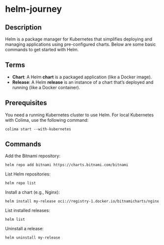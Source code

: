 # helm-journey

## Description
Helm is a package manager for Kubernetes that simplifies deploying and managing applications using pre-configured charts. Below are some basic commands to get started with Helm.

## Terms
- **Chart**: A Helm **chart** is a packaged application (like a Docker image).
- **Release**: A Helm **release** is an instance of a chart that’s deployed and running (like a Docker container).

## Prerequisites
You need a running Kubernetes cluster to use Helm. For local Kubernetes with Colima, use the following command:
``` 
colima start --with-kubernetes
 ```

## Commands

Add the Bitnami repository:
```
helm repo add bitnami https://charts.bitnami.com/bitnami
```

List Helm repositories:
```
helm repo list
```

Install a chart (e.g., Nginx):
```
helm install my-release oci://registry-1.docker.io/bitnamicharts/nginx
```

List installed releases:
```
helm list
```

Uninstall a release:
```
helm uninstall my-release
```
